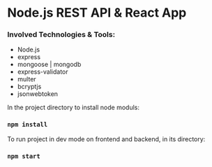 # Node.js REST API & React App

### Involved Technologies & Tools:
* Node.js
* express
* mongoose | mongodb 
* express-validator
* multer
* bcryptjs
* jsonwebtoken

In the project directory to install node moduls:
### `npm install`

To run project in dev mode on frontend and backend, in its directory:
### `npm start`